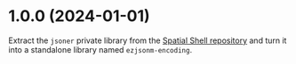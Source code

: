 # 1.0.0 (2024-01-01)

Extract the `jsoner` private library from the [Spatial Shell
repository](https://github.com/lthms/spatial-shell) and turn it into
a standalone library named `ezjsonm-encoding`.

